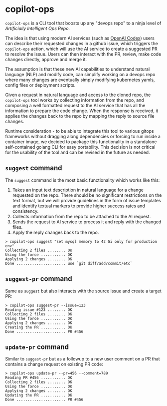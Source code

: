 # copilot-ops

`copilot-ops` is a CLI tool that boosts up any "devops repo" to a ninja level of *Artificially Intelligent Ops Repo*.

The idea is that using modern AI services (such as [OpenAI Codex](https://openai.com/blog/openai-codex/)) users can describe their requested changes in a github issue, which triggers the `copilot-ops` action, which will use the AI service to create a suggested PR to resolve the issue. Users can then interact with the PR, review, make code changes directly, approve and merge it.

The assumption is that these new AI capabilities to understand natural language (NLP) and modify code, can simplify working on a devops repo where many changes are eventually simply modifying kubernetes yamls, config files or deployment scripts.

Given a request in natural language and access to the cloned repo, the `copilot-ops` tool works by collecting information from the repo, and composing a well formatted request to the AI service that has all the information to prepare the code change. When the response is received, it applies the changes back to the repo by mapping the reply to source file changes.

Runtime consideration - to be able to integrate this tool to various gitops frameworks without dragging along dependencies or forcing to run inside a container image, we decided to package this functionality in a standalone self-contained golang CLI for easy portability. This decision is not critical for the usability of the tool and can be revised in the future as needed.

## `suggest` command

The `suggest` command is the most basic functionality which works like this:

1. Takes an input text description in natural language for a change requested on the repo. There should be no significant restrictions on the text format, but we will provide guidelines in the form of issue templates and identify textual markers to provide higher success rates and consistency.
1. Collects information from the repo to be attached to the AI request.
1. Sends the request to AI service to process it and reply with the changed files.
1. Apply the reply changes back to the repo.

```console
> copilot-ops suggest "set mysql memory to 42 Gi only for production env"
Collecting 2 files ........ OK
Using the force ........... OK
Applying 2 changes ........ OK
Done ...................... use `git diff/add/commit/etc`
```

## `suggest-pr` command

Same as `suggest` but also interacts with the source issue and create a target PR:

```console
> copilot-ops suggest-pr --issue=123
Reading issue #123 ........ OK
Collecting 2 files ........ OK
Using the force ........... OK
Applying 2 changes ........ OK
Creating the PR ........... OK
Done ...................... PR #456
```

## `update-pr` command

Similar to `suggest-pr` but as a followup to a new user comment on a PR that contains a change request on existing PR code:

```console
> copilot-ops update-pr --pr=456 --comment=789
Reading PR #456 ........... OK
Collecting 2 files ........ OK
Using the force ........... OK
Applying 2 changes ........ OK
Updating the PR ........... OK
Done ...................... PR #456
```


